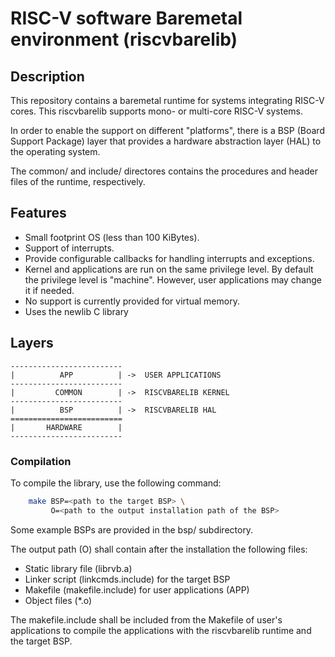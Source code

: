 # RISC-V software Baremetal environment (riscvbarelib)

## Description

This repository contains a baremetal runtime for systems integrating RISC-V cores.
This riscvbarelib supports mono- or multi-core RISC-V systems.

In order to enable the support on different "platforms", there is a BSP (Board Support Package) layer that provides a hardware abstraction layer (HAL) to the operating system.

The common/ and include/ directores contains the procedures and header files of the runtime, respectively.


## Features

- Small footprint OS (less than 100 KiBytes).
- Support of interrupts.
- Provide configurable callbacks for handling interrupts and exceptions.
- Kernel and applications are run on the same privilege level. By default the privilege level is "machine". However, user applications may change it if needed.
- No support is currently provided for virtual memory.
- Uses the newlib C library


## Layers

    -------------------------
    |          APP          | ->  USER APPLICATIONS
    -------------------------
    |         COMMON        | ->  RISCVBARELIB KERNEL
    -------------------------
    |          BSP          | ->  RISCVBARELIB HAL
    =========================
    |       HARDWARE        |
    -------------------------


### Compilation

To compile the library, use the following command:

```sh
    make BSP=<path to the target BSP> \
         O=<path to the output installation path of the BSP>
```

Some example BSPs are provided in the bsp/ subdirectory.

The output path (O) shall contain after the installation the following files:

- Static library file (librvb.a)
- Linker script (linkcmds.include) for the target BSP
- Makefile (makefile.include) for user applications (APP)
- Object files (\*.o)

The makefile.include shall be included from the Makefile of user's applications to compile the applications with the riscvbarelib runtime and the target BSP.
